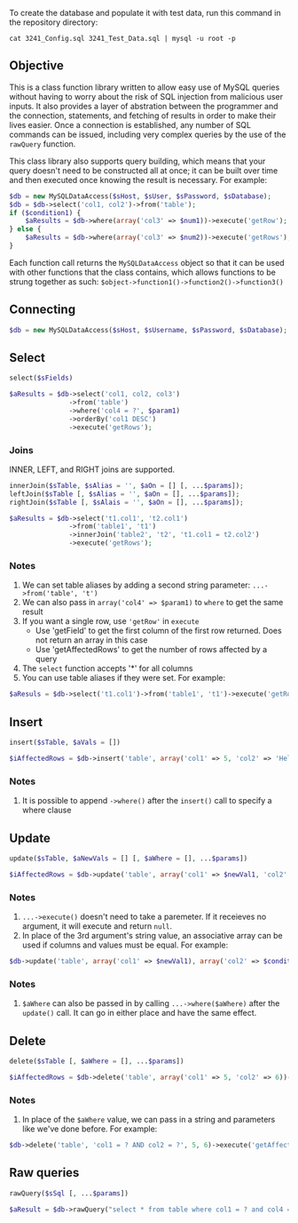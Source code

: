 To create the database and populate it with test data, run this command in the repository directory:

`cat 3241_Config.sql 3241_Test_Data.sql | mysql -u root -p`

## Objective
This is a class function library written to allow easy use of MySQL queries without having to worry about the risk of SQL injection from malicious user inputs. It also provides a layer of abstration between the programmer and the connection, statements, and fetching of results in order to make their lives easier. Once a connection is established, any number of SQL commands can be issued, including very complex queries by the use of the `rawQuery` function.

This class library also supports query building, which means that your query doesn't need to be constructed all at once; it can be built over time and then executed once knowing the result is necessary. For example:
```php
$db = new MySQLDataAccess($sHost, $sUser, $sPassword, $sDatabase);
$db = $db->select('col1, col2')->from('table');
if ($condition1) {
    $aResults = $db->where(array('col3' => $num1))->execute('getRow');
} else {
    $aResults = $db->where(array('col3' => $num2))->execute('getRows');
}
```
Each function call returns the `MySQLDataAccess` object so that it can be used with other functions that the class contains, which allows functions to be strung together as such: `$object->function1()->function2()->function3()`

## Connecting
```php
$db = new MySQLDataAccess($sHost, $sUsername, $sPassword, $sDatabase);
```

## Select
```php
select($sFields)
```
```php
$aResults = $db->select('col1, col2, col3')
               ->from('table')
               ->where('col4 = ?', $param1)
               ->orderBy('col1 DESC')
               ->execute('getRows');
```

### Joins
INNER, LEFT, and RIGHT joins are supported.
```php
innerJoin($sTable, $sAlias = '', $aOn = [] [, ...$params]);
leftJoin($sTable [, $sAlias = '', $aOn = [], ...$params]);
rightJoin($sTable [, $sAlais = '', $aOn = [], ...$params]);
```
```php
$aResults = $db->select('t1.col1', 't2.col1')
               ->from('table1', 't1')
               ->innerJoin('table2', 't2', 't1.col1 = t2.col2')
               ->execute('getRows');
```
### Notes
1. We can set table aliases by adding a second string parameter: `...->from('table', 't')`
2. We can also pass in `array('col4' => $param1)` to `where` to get the same result
3. If you want a single row, use `'getRow'` in `execute`
    * Use 'getField' to get the first column of the first row returned. Does not return an array in this case
    * Use 'getAffectedRows' to get the number of rows affected by a query
4. The `select` function accepts '*' for all columns
5. You can use table aliases if they were set. For example:
```php
$aResuls = $db->select('t1.col1')->from('table1', 't1')->execute('getRows');
```

## Insert
```php
insert($sTable, $aVals = [])
```
```php
$iAffectedRows = $db->insert('table', array('col1' => 5, 'col2' => 'Hello', 'col3' => 'World'))->execute('getAffectedRows');
```
### Notes
1. It is possible to append `->where()` after the `insert()` call to specify a where clause

## Update
```php
update($sTable, $aNewVals = [] [, $aWhere = [], ...$params])
```
```php
$iAffectedRows = $db->update('table', array('col1' => $newVal1, 'col2' => $newVal2), "col2 > ?", $someParam)->execute('getAffectedRows');
```
### Notes
1. `...->execute()` doesn't need to take a paremeter. If it receieves no argument, it will execute and return `null`.
2. In place of the 3rd argument's string value, an associative array can be used if columns and values must be equal. For example:
```php
$db->update('table', array('col1' => $newVal1), array('col2' => $conditialValue1))->execute();
```

### Notes
1. `$aWhere` can also be passed in by calling `...->where($aWhere)` after the `update()` call. It can go in either place and have the same effect.

## Delete
```php
delete($sTable [, $aWhere = [], ...$params])
```
```php
$iAffectedRows = $db->delete('table', array('col1' => 5, 'col2' => 6))->execute('getAffectedRows');
```
### Notes
1. In place of the `$aWhere` value, we can pass in a string and parameters like we've done before. For example:
```php
$db->delete('table', 'col1 = ? AND col2 = ?', 5, 6)->execute('getAffectedRows');
```

## Raw queries
```php
rawQuery($sSql [, ...$params])
```
```php
$aResult = $db->rawQuery("select * from table where col1 = ? and col4 = ? and col3 is null", 5, 2)->execute('getRows');
```
